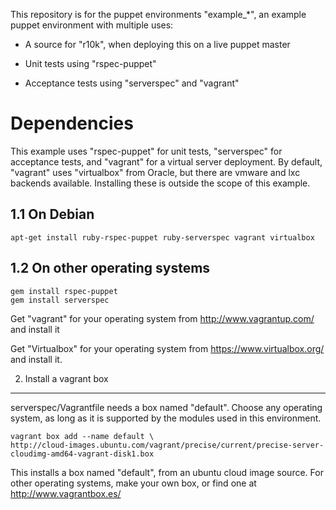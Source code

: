 This repository is for the puppet environments "example_*", an example puppet
environment with multiple uses:

* A source for "r10k", when deploying this on a live puppet master

* Unit tests using "rspec-puppet"

* Acceptance tests using "serverspec" and "vagrant"

Dependencies
============

This example uses "rspec-puppet" for unit tests, "serverspec" for acceptance
tests, and "vagrant" for a virtual server deployment. By default, "vagrant"
uses "virtualbox" from Oracle, but there are vmware and lxc backends available.
Installing these is outside the scope of this example.

1.1 On Debian
-------------

    apt-get install ruby-rspec-puppet ruby-serverspec vagrant virtualbox

1.2 On other operating systems
------------------------------

    gem install rspec-puppet
    gem install serverspec

Get "vagrant" for your operating system from http://www.vagrantup.com/ and
install it

Get "Virtualbox" for your operating system from https://www.virtualbox.org/ and
install it.

2. Install a vagrant box
------------------------

serverspec/Vagrantfile needs a box named "default".  Choose any operating
system, as long as it is supported by the modules used in this environment.

    vagrant box add --name default \
    http://cloud-images.ubuntu.com/vagrant/precise/current/precise-server-cloudimg-amd64-vagrant-disk1.box

This installs a box named "default", from an ubuntu cloud image source. For
other operating systems, make your own box, or find one at
http://www.vagrantbox.es/
